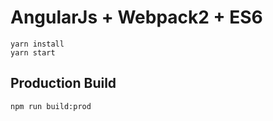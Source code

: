 # AngularJs + Webpack2 + ES6

```
yarn install
yarn start
```

## Production Build

```
npm run build:prod
```
